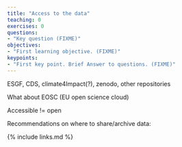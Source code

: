 ```yaml
---
title: "Access to the data"
teaching: 0
exercises: 0
questions:
- "Key question (FIXME)"
objectives:
- "First learning objective. (FIXME)"
keypoints:
- "First key point. Brief Answer to questions. (FIXME)"
---
```



ESGF, CDS, climate4Impact(?), zenodo, other repositories

What about EOSC (EU open science cloud)

Accessible != open

Recommendations on where to share/archive data:

{% include links.md %}
